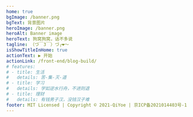 ```yaml
---
home: true
bgImage: /banner.png
bgText: 背景图片
heroImage: /banner.png
heroAlt: Banner image
heroText: 狗窝狗窝，话不多说
tagline: （づ￣3￣）づ╭❤～
isShowTitleInHome: true
actionText: ▶ 开始
actionLink: /front-end/blog-build/
# features:
# - title: 生活
#   details: 苦-集-灭-道
# - title: 学习
#   details: 学如逆水行舟，不进则退
# - title: 理财
#   details: 有钱男子汉，没钱汉子难
footer: MIT Licensed | Copyright © 2021-QiYoe | 京ICP备2021014403号-1
---
```


<script setup>
import HomeFooterBg from './components/HomeFooterBg.vue'
</script>

<HomeFooterBg />
